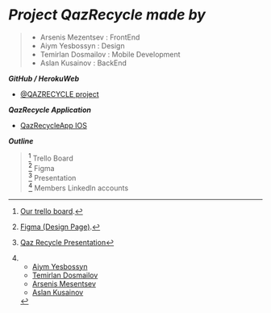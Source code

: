 # ***Project _QazRecycle_ made by***
> - Arsenis Mezentsev : FrontEnd
> - Aiym Yesbossyn : Design
> - Temirlan Dosmailov : Mobile Development
> - Aslan Kusainov : BackEnd

**_GitHub / HerokuWeb_**
- [@QAZRECYCLE project](https://github.com/sat0urn/qazrecycle/) <br/>

**_QazRecycle Application_** 
- [QazRecycleApp IOS](https://github.com/Temirlan69/QazRecycleApp)

**_Outline_**
> [^1] Trello Board <br/>
> [^2] Figma <br/>
> [^3] Presentation <br/>
> [^4] Members Linkedln accounts <br/>

[^1]: [Our trello board](https://trello.com/b/ssPJSd29/qaz-recycle-planning).
[^2]: [Figma (Design Page)](https://www.figma.com/file/1k4UZVuUriHu1xnDXtyb2p/qazrec?node-id=0%3A1).
[^3]: [Qaz Recycle Presentation](https://www.canva.com/design/DAE9l_FMdkg/X_zwVV9nExfvgihcCGXniQ/edit?utm_content=DAE9l_FMdkg&utm_campaign=designshare&utm_medium=link2&utm_source=sharebutton)
[^4]:
    - [Aiym Yesbossyn](https://www.linkedin.com/in/aiym-yesbossyn-5a4330237/) <br/>
    - [Temirlan Dosmailov](https://www.linkedin.com/in/temirlan-dosmailov-5358b6236/) <br/>
    - [Arsenis Mesentsev](https://www.linkedin.com/in/arsenis-mezentsev-2a8891280/) <br/>
    - [Aslan Kusainov](https://www.linkedin.com/in/aslan-kusainov-408a7023b/)
[^code]:
    [Server branch](https://github.com/sat0urn/qazrecycle/tree/server/)
